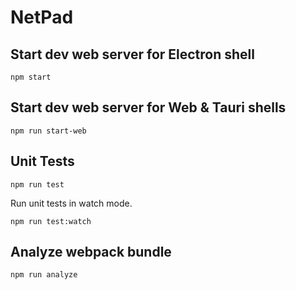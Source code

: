 # NetPad

## Start dev web server for Electron shell

    npm start

## Start dev web server for Web & Tauri shells

    npm run start-web

## Unit Tests

    npm run test

Run unit tests in watch mode.

    npm run test:watch

## Analyze webpack bundle

    npm run analyze
